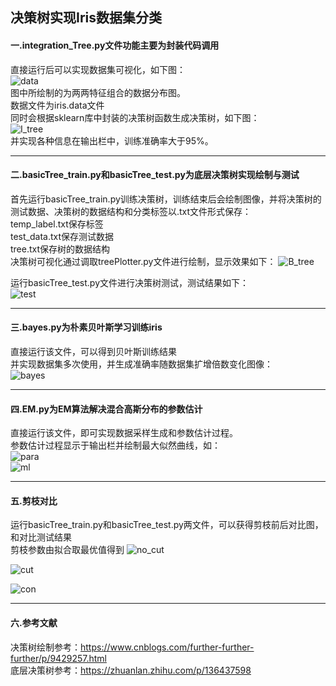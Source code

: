 ## 决策树实现Iris数据集分类

#### 一.integration_Tree.py文件功能主要为封装代码调用  
  
直接运行后可以实现数据集可视化，如下图：  
![data](figure/data.png)  
图中所绘制的为两两特征组合的数据分布图。  
数据文件为iris.data文件  
同时会根据sklearn库中封装的决策树函数生成决策树，如下图：  
![I_tree](figure/integration_tree.png)  
并实现各种信息在输出栏中，训练准确率大于95%。
***
#### 二.basicTree_train.py和basicTree_test.py为底层决策树实现绘制与测试  
首先运行basicTree_train.py训练决策树，训练结束后会绘制图像，并将决策树的测试数据、决策树的数据结构和分类标签以.txt文件形式保存：  
temp_label.txt保存标签  
test_data.txt保存测试数据  
tree.txt保存树的数据结构   
决策树可视化通过调取treePlotter.py文件进行绘制，显示效果如下：
![B_tree](figure/basic_tree.png)  
  
运行basicTree_test.py文件进行决策树测试，测试结果如下：  
![test](figure/test.png)  
***
#### 三.bayes.py为朴素贝叶斯学习训练iris
直接运行该文件，可以得到贝叶斯训练结果  
并实现数据集多次使用，并生成准确率随数据集扩增倍数变化图像：  
![bayes](figure/bayes_datasize_acc.png) 

***
#### 四.EM.py为EM算法解决混合高斯分布的参数估计
直接运行该文件，即可实现数据采样生成和参数估计过程。  
参数估计过程显示于输出栏并绘制最大似然曲线，如：  
![para](figure/EM_parameters.png)  
![ml](figure/maximum_likelihood.png)
***
#### 五.剪枝对比  
运行basicTree_train.py和basicTree_test.py两文件，可以获得剪枝前后对比图，和对比测试结果  
剪枝参数由拟合取最优值得到
![no_cut](figure/before%20pruning.png)  
  
![cut](figure/after_pruning.png)  

![con](figure/prune_contract_tree.png)
***
#### 六.参考文献
决策树绘制参考：https://www.cnblogs.com/further-further-further/p/9429257.html  
底层决策树参考：https://zhuanlan.zhihu.com/p/136437598






